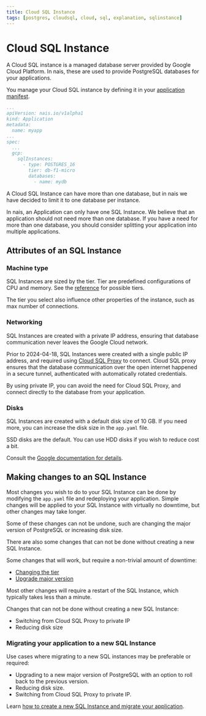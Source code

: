 ```yaml
---
title: Cloud SQL Instance
tags: [postgres, cloudsql, cloud, sql, explanation, sqlinstance]
---
```


# Cloud SQL Instance

A Cloud SQL instance is a managed database server provided by Google Cloud Platform.
In nais, these are used to provide PostgreSQL databases for your applications.

You manage your Cloud SQL instance by defining it in your [application manifest](../../../workloads/application/reference/application-spec.md#gcpsqlinstances).

```yaml title="app.yaml"
...
apiVersion: nais.io/v1alpha1
kind: Application
metadata:
  name: myapp
...
spec:
  ...
  gcp:
    sqlInstances:
      - type: POSTGRES_16
        tier: db-f1-micro
        databases:
          - name: mydb
```

A Cloud SQL Instance can have more than one database, but in nais we have decided to limit it to one database per instance.

In nais, an Application can only have one SQL Instance. 
We believe that an application should not need more than one database. 
If you have a need for more than one database, you should consider splitting your application into multiple applications. 

## Attributes of an SQL Instance

### Machine type

SQL Instances are sized by the tier.
Tier are predefined configurations of CPU and memory. 
See the [reference](../reference/README.md#server-size) for possible tiers.

The tier you select also influence other properties of the instance, such as max number of connections.

### Networking

SQL Instances are created with a private IP address, ensuring that database communication never leaves the Google Cloud network.

Prior to 2024-04-18, SQL Instances were created with a single public IP address, and required using [Cloud SQL Proxy](https://cloud.google.com/sql/docs/postgres/sql-proxy) to connect.
Cloud SQL proxy ensures that the database communication over the open internet happened in a secure tunnel, authenticated with automatically rotated credentials.

By using private IP, you can avoid the need for Cloud SQL Proxy, and connect directly to the database from your application.

### Disks

SQL Instances are created with a default disk size of 10 GB.
If you need more, you can increase the disk size in the `app.yaml` file.

SSD disks are the default.
You can use HDD disks if you wish to reduce cost a bit.

Consult the [Google documentation for details](https://cloud.google.com/sql/docs/postgres/choosing-ssd-hdd).

## Making changes to an SQL Instance

Most changes you wish to do to your SQL Instance can be done by modifying the `app.yaml` file and redeploying your application.
Simple changes will be applied to your SQL Instance with virtually no downtime, but other changes may take longer.

Some of these changes can not be undone, such are changing the major version of PostgreSQL or increasing disk size.

There are also some changes that can not be done without creating a new SQL Instance.

Some changes that will work, but require a non-trivial amount of downtime:

* [Changing the tier](../how-to/change-tier.md)
* [Upgrade major version](../how-to/upgrade-postgres.md)

Most other changes will require a restart of the SQL Instance, which typically takes less than a minute.

Changes that can not be done without creating a new SQL Instance:

* Switching from Cloud SQL Proxy to private IP
* Reducing disk size

### Migrating your application to a new SQL Instance

Use cases where migrating to a new SQL instances may be preferable or required:

* Upgrading to a new major version of PostgreSQL with an option to roll back to the previous version.
* Reducing disk size.
* Switching from Cloud SQL Proxy to private IP.

Learn [how to create a new SQL Instance and migrate your application](../how-to/migrate-to-new-instance.md).
